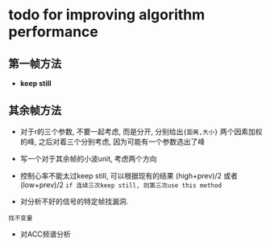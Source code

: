 # todo for improving algorithm performance

## 第一帧方法
- __keep still__

## 其余帧方法
- 对于r的三个参数, 不要一起考虑, 而是分开, 分别给出`{距离,大小}` 两个因素加权的峰, 之后对着三个分别考虑, 因为可能有一个参数选出了峰
- 写一个对于其余帧的小波unit, 考虑两个方向 
- 控制心率不能太过keep still, 可以根据现有的结果 (high+prev)/2 或者 (low+prev)/2 `if 连续三次keep still, 则第三次use this method`




- 对分析不好的信号的特定帧找漏洞.

`找不变量`
- 对ACC频谱分析

